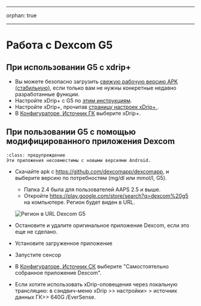 - - -
orphan: true
- - -

# Работа с Dexcom G5

## При использовании G5 с xdrip+

-   Вы можете безопасно загрузить [свежую рабочую версию APK (стабильную)](https://xdrip-plus-updates.appspot.com/stable/xdrip-plus-latest.apk), если только вам не нужны конкретные недавно разработанные функции.
-   Настройте xDrip+ с G5 по [этим инструкциям](https://navid200.github.io/xDrip/docs/G5-Recommended-Settings.html).
-   Настройте xDrip+, прочитав [страницу настроек xDrip+ ](../CompatibleCgms/xDrip.md).
-   В [Конфигураторе, Источник ГК](#Config-Builder-bg-source) выберите xDrip+.

## При пользовании G5 с помощью модифицированного приложения Dexcom

```{admonition} Legacy apps
:class: предупреждение
Эти приложения несовместимы с новыми версиями Android.  
```

-   Скачайте apk с <https://github.com/dexcomapp/dexcomapp>, и выберите версию по потребностям (mg/dl или mmol/l, G5).

    -   Папка 2.4 была для пользователей AAPS 2.5 и выше.
    -   Откройте <https://play.google.com/store/search?q=dexcom%20g5> на компьютере. Регион будет виден в URL.

    ![Регион в URL Dexcom G5](изображение:../images/DexcomG5regionURL.PNG)

-   Остановите и удалите оригинальное приложение Dexcom, если это еще не сделано.

-   Установите загруженное приложение

-   Запустите сенсор

- В [Конфигураторе, Источник СК](#Config-Builder-bg-source) выберите "Самостоятельно собранное приложение Dexcom".

-   Если хотите использовать xDrip-оповещения через локальную трансляцию: в сэндвич-меню xDrip >> настройки> > источник данных ГК>> 640G /EverSense.
